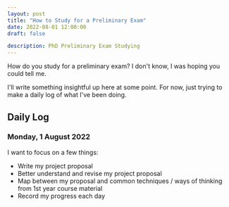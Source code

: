 ```yaml
---
layout: post
title: "How to Study for a Preliminary Exam"
date: 2022-08-01 12:00:00
draft: false

description: PhD Preliminary Exam Studying
---
```


How do you study for a preliminary exam? I don't know, I was hoping you could tell me.

I'll write something insightful up here at some point. For now, just trying to make a daily log of what I've been doing. 


## Daily Log

### Monday, 1 August 2022

I want to focus on a few things:

* Write my project proposal
* Better understand and revise my project proposal
* Map between my proposal and common techniques / ways of thinking from 1st year course material
* Record my progress each day
